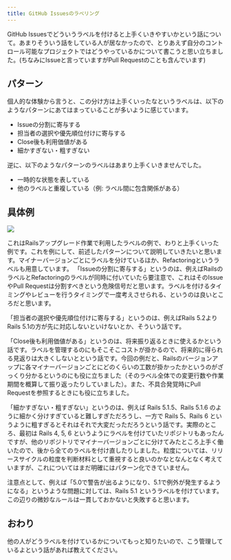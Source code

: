 ```yaml
---
title: GitHub Issuesのラベリング
---
```


GitHub Issuesでどういうラベルを付けると上手くいきやすいかという話について。あまりそういう話をしている人が居なかったので、とりあえず自分のコントロール可能なプロジェクトではどうやっているかについて書こうと思い立ちました。(ちなみにIssueと言っていますがPull Requestのことも含んでいます)

## パターン

個人的な体験から言うと、この分け方は上手くいったなというラベルは、以下のようなパターンにあてはまっていることが多いように感じています。

- Issueの分割に寄与する
- 担当者の選択や優先順位付けに寄与する
- Close後も利用価値がある
- 細かすぎない・粗すぎない

逆に、以下のようなパターンのラベルはあまり上手くいきませんでした。

- 一時的な状態を表している
- 他のラベルと重複している（例: ラベル間に包含関係がある）

## 具体例

![](https://i.imgur.com/wHqkvAOh.png)
 
これはRailsアップグレード作業で利用したラベルの例で、わりと上手くいった例です。これを例にして、前述したパターンについて説明していきたいと思います。マイナーバージョンごとにラベルを分けているほか、Refactoringというラベルも用意しています。
「Issueの分割に寄与する」というのは、例えばRailsのラベルとRefactoringのラベルが同時に付いていたら要注意で、これはそのIssueやPull Requestは分割すべきという危険信号だと思います。ラベルを付けるタイミングやレビューを行うタイミングで一度考えさせられる、というのは良いところだと思います。

「担当者の選択や優先順位付けに寄与する」というのは、例えばRails 5.2よりRails 5.1の方が先に対応しないといけないとか、そういう話です。

「Close後も利用価値がある」というのは、将来振り返るときに使えるかという話です。ラベルを管理するのにもそこそこコストが掛かるので、将来的に得られる見返りは大きくしないとという話です。今回の例だと、Railsのバージョンアップに各マイナーバージョンごとにどのくらいの工数が掛かったかというのがざっくり分かるというのにも役に立ちました（そのラベル全体での変更行数や作業期間を概算して振り返ったりしていました）。また、不具合発覚時にPull Requestを参照するときにも役に立ちました。

「細かすぎない・粗すぎない」というのは、例えば Rails 5.1.5、Rails 5.1.6 のように細かく分けすぎていると難しすぎただろうし、一方で Rails 5、Rails 6 というように粗すぎるとそれはそれで大変だっただろうという話です。実際のところ、最初は Rails 4, 5, 6 というようにラベルを付けていたリポジトリもあったんですが、他のリポジトリでマイナーバージョンごとに分けてみたところ上手く働いたので、後から全てのラベルを付け直したりしました。粒度については、リリースサイクルの粒度を判断材料として重視すると良いのかなとなんとなく考えていますが、これについてはまだ明確にはパターン化できていません。

注意点として、例えば「5.0で警告が出るようになり、5.1で例外が発生するようになる」というような問題に対しては、Rails 5.1 というラベルを付けています。この辺りの微妙なルールは一貫しておかないと失敗すると思います。

## おわり

他の人がどうラベルを付けているかについてもっと知りたいので、こう管理しているよという話があれば教えてください。
